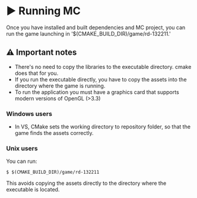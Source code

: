 # ▶️ Running MC

Once you have installed and built dependencies and MC project, you can run the
game launching in '$(CMAKE_BUILD_DIR)/game/rd-132211.'

## ⚠️ Important notes

- There's no need to copy the libraries to the executable directory. cmake does that for you.
- If you run the executable directly, you have to copy the assets into the directory where 
  the game is running.
- To run the application you must have a graphics card that supports modern versions of OpenGL (>3.3)

### Windows users

- In VS, CMake sets the working directory to repository folder, so that the game finds the 
  assets correctly.
  
### Unix users

You can run:

```
$ $(CMAKE_BUILD_DIR)/game/rd-132211
```

This avoids copying the assets directly to the directory where the executable is located.